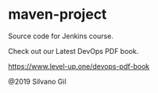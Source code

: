 # maven-project
Source code for Jenkins course. 

Check out our Latest DevOps PDF book.

https://www.level-up.one/devops-pdf-book

@2019 Silvano Gil
